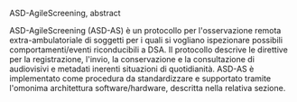 ASD-AgileScreening, abstract

ASD-AgileScreening (ASD-AS) è un protocollo per l'osservazione remota extra-ambulatoriale di soggetti per i quali si vogliano ispezionare possibili comportamenti/eventi riconducibili a DSA.
Il protocollo descrive le direttive per la registrazione, l'invio, la conservazione e la consultazione di audiovisivi e metadati inerenti situazioni di quotidianità.
ASD-AS è implementato come procedura da standardizzare e supportato tramite l'omonima architettura software/hardware, descritta nella relativa sezione.
